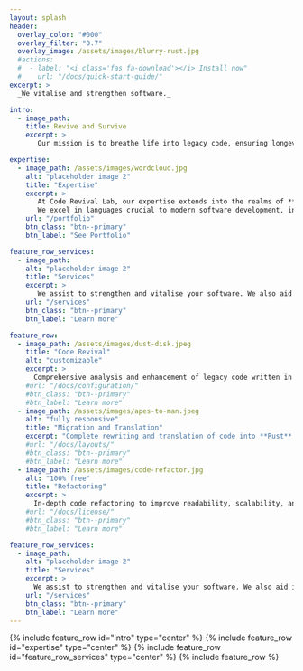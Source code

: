 ```yaml
---
layout: splash
header:
  overlay_color: "#000"
  overlay_filter: "0.7"
  overlay_image: /assets/images/blurry-rust.jpg
  #actions:
  #  - label: "<i class='fas fa-download'></i> Install now"
  #    url: "/docs/quick-start-guide/"
excerpt: >
  _We vitalise and strengthen software._

intro:
  - image_path:
    title: Revive and Survive
    excerpt: >
       Our mission is to breathe life into legacy code, ensuring longevity in the ever-evolving landscape of technology. We specialise in crafting maintainable, mission-critical, and secure software solutions. We don't just refactor; we _revive_, ensuring that your software stands the test of time.

expertise:
  - image_path: /assets/images/wordcloud.jpg
    alt: "placeholder image 2"
    title: "Expertise"
    excerpt: >
       At Code Revival Lab, our expertise extends into the realms of **scientific and technical software**, with a specialized focus on **high-performance** applications. We thrive in crafting solutions for **restricted and embedded systems**, ensuring efficiency even in resource-constrained environments.
       We excel in languages crucial to modern software development, including **Rust**, **C/C++**, and **Python**.
    url: "/portfolio"
    btn_class: "btn--primary"
    btn_label: "See Portfolio"

feature_row_services:
  - image_path:
    alt: "placeholder image 2"
    title: "Services"
    excerpt: >
       We assist to strengthen and vitalise your software. We also aid in starting up small to mid-sized projects and offer general consultancy in software engineering
    url: "/services"
    btn_class: "btn--primary"
    btn_label: "Learn more"

feature_row:
  - image_path: /assets/images/dust-disk.jpeg
    title: "Code Revival"
    alt: "customizable"
    excerpt: >
      Comprehensive analysis and enhancement of legacy code written in C, C++, and Python. Integration of modern practices to extend the lifespan and functionality of existing codebases.
    #url: "/docs/configuration/"
    #btn_class: "btn--primary"
    #btn_label: "Learn more"
  - image_path: /assets/images/apes-to-man.jpeg
    alt: "fully responsive"
    title: "Migration and Translation"
    excerpt: "Complete rewriting and translation of code into **Rust** or **modern C++** to enhance performance, reliability, and maintainability."
    #url: "/docs/layouts/"
    #btn_class: "btn--primary"
    #btn_label: "Learn more"
  - image_path: /assets/images/code-refactor.jpg
    alt: "100% free"
    title: "Refactoring"
    excerpt: >
      In-depth code refactoring to improve readability, scalability, and overall code quality. We follow best practices and recommendations for your given language using linting tools and static analysis.
    #url: "/docs/license/"
    #btn_class: "btn--primary"
    #btn_label: "Learn more"

feature_row_services:
  - image_path:
    alt: "placeholder image 2"
    title: "Services"
    excerpt: >
      We assist to strengthen and vitalise your software. We also aid in starting up small to mid-sized projects and offer general consultancy in software engineering.
    url: "/services"
    btn_class: "btn--primary"
    btn_label: "Learn more"
---
```

{% include feature_row id="intro" type="center" %}
{% include feature_row id="expertise" type="center" %}
{% include feature_row id="feature_row_services" type="center" %}
{% include feature_row %}